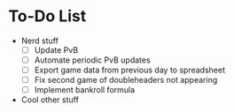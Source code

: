 # To-Do List

- Nerd stuff
    - [ ] Update PvB
    - [ ] Automate periodic PvB updates
    - [ ] Export game data from previous day to spreadsheet
    - [ ] Fix second game of doubleheaders not appearing
    - [ ] Implement bankroll formula
- Cool other stuff
